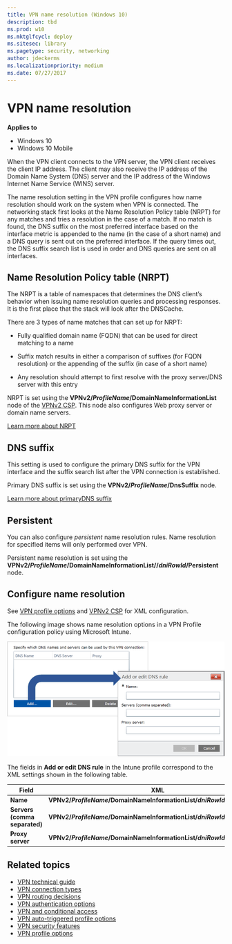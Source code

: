 ```yaml
---
title: VPN name resolution (Windows 10)
description: tbd
ms.prod: w10
ms.mktglfcycl: deploy
ms.sitesec: library
ms.pagetype: security, networking
author: jdeckerms
ms.localizationpriority: medium
ms.date: 07/27/2017
---
```


# VPN name resolution

**Applies to**
-   Windows 10
-   Windows 10 Mobile

When the VPN client connects to the VPN server, the VPN client receives the client IP address. The client may also receive the IP address of the Domain Name System (DNS) server and the IP address of the Windows Internet Name Service (WINS) server.

The name resolution setting in the VPN profile configures how name resolution should work on the system when VPN is connected. The networking stack first looks at the Name Resolution Policy table (NRPT) for any matches and tries a resolution in the case of a match. If no match is found, the DNS suffix on the most preferred interface based on the interface metric is appended to the name (in the case of a short name) and a DNS query is sent out on the preferred interface. If the query times out, the DNS suffix search list is used in order and DNS queries are sent on all interfaces. 

## Name Resolution Policy table (NRPT)
 
The NRPT is a table of namespaces that determines the DNS client’s behavior when issuing name resolution queries and processing responses. It is the first place that the stack will look after the DNSCache.

There are 3 types of name matches that can  set up for NRPT:

- Fully qualified domain name (FQDN) that can be used for direct matching to a name

- Suffix match results in either a comparison of suffixes (for FQDN resolution) or the appending of the suffix (in case of a short name)

- Any resolution should attempt to first resolve with the proxy server/DNS server with this entry

NRPT is set using the **VPNv2/*ProfileName*/DomainNameInformationList** node of the [VPNv2 CSP](https://msdn.microsoft.com/library/windows/hardware/dn914776.aspx). This node also configures Web proxy server or domain name servers. 

[Learn more about NRPT](https://technet.microsoft.com/library/ee649207%28v=ws.10%29.aspx)

 
## DNS suffix

This setting is used to configure the primary DNS suffix for the VPN interface and the suffix search list after the VPN connection is established.

Primary DNS suffix is set using the **VPNv2/*ProfileName*/DnsSuffix** node.



[Learn more about primaryDNS suffix](https://technet.microsoft.com/library/cc959611.aspx)

## Persistent

You can also configure *persistent* name resolution rules. Name resolution for specified items will only  performed over VPN.

Persistent name resolution is set using the **VPNv2/*ProfileName*/DomainNameInformationList//*dniRowId*/Persistent** node.



## Configure name resolution

See [VPN profile options](vpn-profile-options.md) and [VPNv2 CSP](https://msdn.microsoft.com/library/windows/hardware/dn914776.aspx) for XML configuration. 

The following image shows name resolution options in a VPN Profile configuration policy using Microsoft Intune.

![Add DNS rule](images/vpn-name-intune.png)

The fields in **Add or edit DNS rule** in the Intune profile correspond to the XML settings shown in the following table.

| Field | XML |
| --- | --- |
| **Name** | **VPNv2/*ProfileName*/DomainNameInformationList/*dniRowId*/DomainName**  |
| **Servers (comma separated)** | **VPNv2/*ProfileName*/DomainNameInformationList/*dniRowId*/DnsServers**  |
| **Proxy server** |  **VPNv2/*ProfileName*/DomainNameInformationList/*dniRowId*/WebServers**  |

## Related topics

- [VPN technical guide](vpn-guide.md)
- [VPN connection types](vpn-connection-type.md)
- [VPN routing decisions](vpn-routing.md)
- [VPN authentication options](vpn-authentication.md)
- [VPN and conditional access](vpn-conditional-access.md)
- [VPN auto-triggered profile options](vpn-auto-trigger-profile.md)
- [VPN security features](vpn-security-features.md)
- [VPN profile options](vpn-profile-options.md)